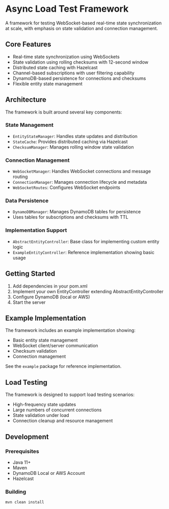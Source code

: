 # Async Load Test Framework

A framework for testing WebSocket-based real-time state synchronization at scale, with emphasis on state validation and connection management.

## Core Features

- Real-time state synchronization using WebSockets
- State validation using rolling checksums with 12-second window
- Distributed state caching with Hazelcast
- Channel-based subscriptions with user filtering capability
- DynamoDB-based persistence for connections and checksums
- Flexible entity state management

## Architecture

The framework is built around several key components:

### State Management
- `EntityStateManager`: Handles state updates and distribution
- `StateCache`: Provides distributed caching via Hazelcast
- `ChecksumManager`: Manages rolling window state validation

### Connection Management  
- `WebSocketManager`: Handles WebSocket connections and message routing
- `ConnectionManager`: Manages connection lifecycle and metadata
- `WebSocketRoutes`: Configures WebSocket endpoints

### Data Persistence
- `DynamoDBManager`: Manages DynamoDB tables for persistence
- Uses tables for subscriptions and checksums with TTL

### Implementation Support
- `AbstractEntityController`: Base class for implementing custom entity logic
- `ExampleEntityController`: Reference implementation showing basic usage

## Getting Started

1. Add dependencies in your pom.xml
2. Implement your own EntityController extending AbstractEntityController
3. Configure DynamoDB (local or AWS)
4. Start the server

## Example Implementation

The framework includes an example implementation showing:
- Basic entity state management
- WebSocket client/server communication
- Checksum validation
- Connection management

See the `example` package for reference implementation.

## Load Testing

The framework is designed to support load testing scenarios:
- High-frequency state updates
- Large numbers of concurrent connections
- State validation under load
- Connection cleanup and resource management

## Development

### Prerequisites
- Java 11+
- Maven
- DynamoDB Local or AWS Account
- Hazelcast

### Building
```bash
mvn clean install
